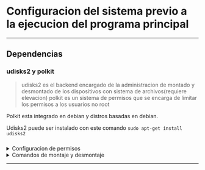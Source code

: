 # Configuracion del sistema previo a la ejecucion del programa principal


<hr>

## Dependencias

### udisks2 y polkit
> udisks2 es el backend encargado de la administracion de montado y desmontado de los dispositivos con sistema de archivos(requiere elevacion)
>  polkit es un sistema de permisos que se encarga de limitar los permisos a los usuarios no root

Polkit esta integrado en debian y distros basadas en debian.

Udisks2 puede ser instalado con este comando `sudo apt-get install udisks2` 


### 




<details>
  <summary>Configuracion de permisos</summary>
  
  
Para evadir la restriccion de polkit sobre el montaje de archivos mediante udisks vamos a garantizar estos permisos con una nueva regla

``` bash
#Chequeamos la version de polkit con
$ pkaction --version
pkaction version {version}
```

Para polkit version < 0.106

  `/etc/polkit-1/localauthority/10-vendor.d/mount-permissions.pkla`
  
  [mount-permissions.pkla](https://github.com/Intervaltl/ingest_system_config/blob/main/mount-permissions.pkla)

Para polkit version ≥ 0.106 (no testeado)

`/etc/polkit-1/rules.d/10-udisks2.rules`
  
[10-udisks2.rules](https://github.com/Intervaltl/ingest_system_config/blob/main/10-udisks2.rules)
<hr>
</details>

<details>
  <summary>Comandos de montaje y desmontaje</summary>
  
```
#montaje
udisksctl mount -b /dev/sd** --no-user-interaction
```

```
#desmontaje
disksctl unmount -b /dev/sd**
```
  ** hace referencia a la letra del dispositivo y numero de la particion a montar
</details>

  <hr>
